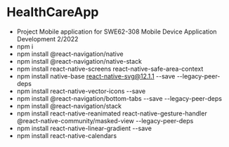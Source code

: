 # HealthCareApp

- Project Mobile application for SWE62-308 Mobile Device Application Development 2/2022 
- npm i
- npm install @react-navigation/native
- npm install @react-navigation/native-stack
- npm install react-native-screens react-native-safe-area-context
- npm install native-base react-native-svg@12.1.1 --save --legacy-peer-deps
- npm install react-native-vector-icons --save 
- npm install @react-navigation/bottom-tabs --save --legacy-peer-deps
- npm install @react-navigation/stack
- npm install react-native-reanimated react-native-gesture-handler @react-native-community/masked-view --legacy-peer-deps
- npm install react-native-linear-gradient --save
- npm install react-native-calendars


